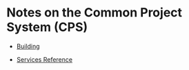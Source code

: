 Notes on the Common Project System (CPS)
========================================

* [Building](building.md)

* [Services Reference](service-reference.md)
